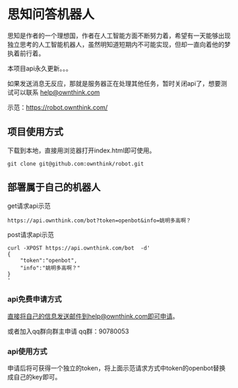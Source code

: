 # 思知问答机器人
  思知是作者的一个理想国，作者在人工智能方面不断努力着，希望有一天能够出现独立思考的人工智能机器人，虽然明知道短期内不可能实现，但却一直向着他的梦执着前行着。

本项目api永久更新。。。

如果发送消息无反应，那就是服务器正在处理其他任务，暂时关闭api了，想要测试可以联系  help@ownthink.com

示范：https://robot.ownthink.com/

## 项目使用方式
下载到本地，直接用浏览器打开index.html即可使用。
```shell
git clone git@github.com:ownthink/robot.git
```

## 部署属于自己的机器人
get请求api示范
```
https://api.ownthink.com/bot?token=openbot&info=姚明多高啊？
```
post请求api示范
```
curl -XPOST https://api.ownthink.com/bot  -d'
{
	"token":"openbot",
	"info":"姚明多高啊？"
}
'
```

### api免费申请方式
直接将自己的信息发送邮件到help@ownthink.com即可申请。

或者加入qq群向群主申请 qq群：90780053

### api使用方式

申请后将可获得一个独立的token，将上面示范请求方式中token的openbot替换成自己的key即可。


